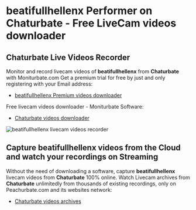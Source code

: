 # beatifullhellenx Performer on Chaturbate - Free LiveCam videos downloader

## Chaturbate Live Videos Recorder

Monitor and record livecam videos of **beatifullhellenx** from **Chaturbate** with Moniturbate.com
Get a premium trial for free by just and only registering with your Email address:
* [beatifullhellenx Premium videos downloader](https://moniturbate.com/request-demo-licence-key.html)

Free livecam videos downloader - Moniturbate Software:
* [Chaturbate videos downloader](https://moniturbate.com/moniturbate-download-software.html)

![beatifullhellenx livecam videos recorder](https://peachurnet.com/templates/moniturbate-software.png)


## Capture beatifullhellenx videos from the Cloud and watch your recordings on Streaming

Without the need of downloading a software, capture **beatifullhellenx** livecam videos from **Chaturbate** 100% online.
Watch Livecam archives from **Chaturbate** unlimitedly from thousands of existing recordings, only on Peachurbate.com and its websites network:
* [Chaturbate videos archives](https://peachurnet.com/)